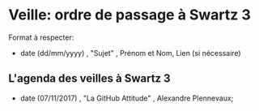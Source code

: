# Veille: ordre de passage à Swartz 3

Format à respecter:   
- date (dd/mm/yyyy) , "Sujet" ,  Prénom et Nom, Lien (si nécessaire)

## L'agenda des veilles à Swartz 3


- date (07/11/2017) , "La GitHub Attitude" , Alexandre Plennevaux;
